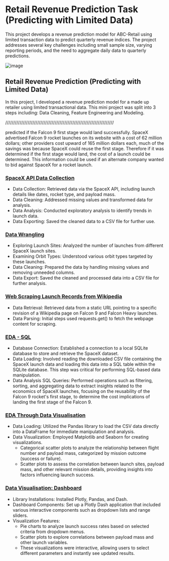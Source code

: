 # Retail Revenue Prediction Task (Predicting with Limited Data)
This project develops a revenue prediction model for ABC-Retail using limited transaction data to predict quarterly revenue indices. The project addresses several key challenges including small sample size, varying reporting periods, and the need to aggregate daily data to quarterly predictions.

![image](https://github.com/user-attachments/assets/4b3ed551-fc47-416d-8850-4822ed1e3d5b)
## Retail Revenue Prediction (Predicting with Limited Data)

In this project, I developed a revenue prediction model for a made up retailer using limited transactional data. This mini project was split into 3 steps including: Data Cleaning, Feature Engineering and Modeling. 

////////////////////////////////////////////////////////////////////

predicted if the Falcon 9 first stage would land successfully. SpaceX advertised Falcon 9 rocket launches on its website with a cost of 62 million dollars; other providers cost upward of 165 million dollars each, much of the savings was because SpaceX could reuse the first stage. Therefore if it was determined if the first stage would land, the cost of a launch could be determined. This information could be used if an alternate company wanted to bid against SpaceX for a rocket launch.

### [SpaceX API Data Collection](https://github.com/CarlBrazier/SpaceX_Falcon9_First_Stage_Landing_Prediction/blob/main/jupyter-labs-spacex-data-collection-api.ipynb)
- Data Collection: Retrieved data via the SpaceX API, including launch details like dates, rocket type, and payload mass.
- Data Cleaning: Addressed missing values and transformed data for analysis.
- Data Analysis: Conducted exploratory analysis to identify trends in launch data.
- Data Exporting: Saved the cleaned data to a CSV file for further use.

### [Data Wrangling](https://github.com/CarlBrazier/SpaceX_Falcon9_First_Stage_Landing_Prediction/blob/main/labs-jupyter-spacex-Data-wrangling.ipynb)
- Exploring Launch Sites: Analyzed the number of launches from different SpaceX launch sites.
- Examining Orbit Types: Understood various orbit types targeted by these launches.
- Data Cleaning: Prepared the data by handling missing values and removing unneeded columns.
- Data Export: Saved the cleaned and processed data into a CSV file for further analysis.

### [Web Scraping Launch Records from Wikipedia](https://github.com/CarlBrazier/SpaceX_Falcon9_First_Stage_Landing_Prediction/blob/main/jupyter-labs-webscraping.ipynb) 
- Data Retrieval: Retrieved data from a static URL pointing to a specific revision of a Wikipedia page on Falcon 9 and Falcon Heavy launches.
- Data Parsing: Initial steps used requests.get() to fetch the webpage content for scraping.

### [EDA - SQL](https://github.com/CarlBrazier/SpaceX_Falcon9_First_Stage_Landing_Prediction/blob/main/jupyter-labs-eda-sql-coursera_sqllite.ipynb)
- Database Connection: Established a connection to a local SQLite database to store and retrieve the SpaceX dataset.
- Data Loading: Involved reading the downloaded CSV file containing the SpaceX launch data and loading this data into a SQL table within the SQLite database. This step was critical for performing SQL-based data manipulation.
- Data Analysis SQL Queries: Performed operations such as filtering, sorting, and aggregating data to extract insights related to the economics of SpaceX launches, focusing on the reusability of the Falcon 9 rocket's first stage, to determine the cost implications of landing the first stage of the Falcon 9.

### [EDA Through Data Visualisation](https://github.com/CarlBrazier/SpaceX_Falcon9_First_Stage_Landing_Prediction/blob/main/jupyter-labs-eda-dataviz.ipynb) 
- Data Loading: Utilized the Pandas library to load the CSV data directly into a DataFrame for immediate manipulation and analysis.
- Data Visualization: Employed Matplotlib and Seaborn for creating visualizations.
  - Categorical scatter plots to analyze the relationship between flight number and payload mass, categorized by mission outcome (success or failure).
  - Scatter plots to assess the correlation between launch sites, payload mass, and other relevant mission details, providing insights into factors influencing launch success.

### [Data Visualisation: Dashboard](https://github.com/CarlBrazier/SpaceX_Falcon9_First_Stage_Landing_Prediction/blob/main/jupyter-labs-build-a-dashboard-application-v10.ipynb)
- Library Installations: Installed Plotly, Pandas, and Dash.
- Dashboard Components: Set up a Plotly Dash application that included various interactive components such as dropdown lists and range sliders.
- Visualization Features:
  - Pie charts to analyze launch success rates based on selected criteria from dropdown menus.
  - Scatter plots to explore correlations between payload mass and other launch variables.
  - These visualizations were interactive, allowing users to select different parameters and instantly see updated results.
